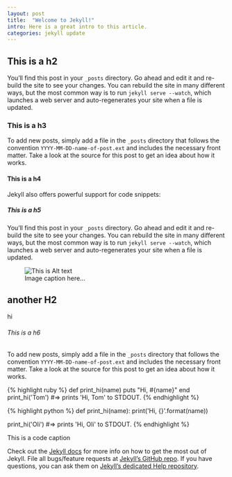 ```yaml
---
layout: post
title:	"Welcome to Jekyll!"
intro: Here is a great intro to this article.
categories: jekyll update
---
```


## <span>This is a h2</span>
You’ll find this post in your `_posts` directory. Go ahead and edit it and re-build the site to see your changes. You can rebuild the site in many different ways, but the most common way is to run `jekyll serve --watch`, which launches a web server and auto-regenerates your site when a file is updated.

### This is a h3
To add new posts, simply add a file in the `_posts` directory that follows the convention `YYYY-MM-DD-name-of-post.ext` and includes the necessary front matter. Take a look at the source for this post to get an idea about how it works.

#### This is a h4
Jekyll also offers powerful support for code snippets:

##### This is a h5
You’ll find this post in your `_posts` directory. Go ahead and edit it and re-build the site to see your changes. You can rebuild the site in many different ways, but the most common way is to run `jekyll serve --watch`, which launches a web server and auto-regenerates your site when a file is updated.

<figure>
  <img src="http://placehold.it/400x300/" alt="This is Alt text" />
  <figcaption>Image caption here...</figcaption>
</figure>

## another H2
hi

###### This is a h6
To add new posts, simply add a file in the `_posts` directory that follows the convention `YYYY-MM-DD-name-of-post.ext` and includes the necessary front matter. Take a look at the source for this post to get an idea about how it works.

{% highlight ruby %}
def print_hi(name)
    puts "Hi, #{name}"
end
print_hi('Tom')
#=> prints 'Hi, Tom' to STDOUT.
{% endhighlight %}

{% highlight python %}
def print_hi(name):
    print('Hi, {}'.format(name))

print_hi('Oli')
#=> prints 'Hi, Oli' to STDOUT.
{% endhighlight %}

<p class="caption">This is a code caption</p>

Check out the [Jekyll docs][jekyll] for more info on how to get the most out of Jekyll. File all bugs/feature requests at [Jekyll’s GitHub repo][jekyll-gh]. If you have questions, you can ask them on [Jekyll’s dedicated Help repository][jekyll-help].

[jekyll]:				http://jekyllrb.com
[jekyll-gh]:		https://github.com/jekyll/jekyll
[jekyll-help]:	https://github.com/jekyll/jekyll-help
